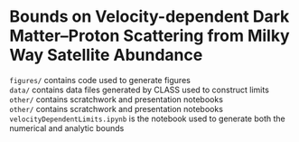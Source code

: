 Bounds on Velocity-dependent Dark Matter–Proton Scattering from Milky Way Satellite Abundance
===========================

`figures/` contains code used to generate figures<br>
`data/` contains data files generated by CLASS used to construct limits<br>
`other/` contains scratchwork and presentation notebooks<br>
`other/` contains scratchwork and presentation notebooks<br>
`velocityDependentLimits.ipynb` is the notebook used to generate both the numerical and analytic bounds<br>

